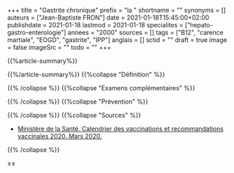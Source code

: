 +++
title = "Gastrite chronique"
prefix = "la "
shortname = ""
synonyms = []
auteurs = ["Jean-Baptiste FRON"]
date = 2021-01-18T15:45:00+02:00
publishdate = 2021-01-18
lastmod = 2021-01-18
specialites = ["hepato-gastro-enterologie"]
annees = "2000"
sources = []
tags = ["B12", "carence martiale", "EOGD", "gastrite", "IPP"]
anglais = []
sctid = ""
draft = true
image = false
imageSrc = ""
todo = ""
+++

{{%article-summary%}}



{{%/article-summary%}}
{{%collapse "Définition" %}}



{{% /collapse %}}
{{%collapse "Examens complémentaires" %}}


{{% /collapse %}}
{{%collapse "Prévention" %}}


{{% /collapse %}}
{{%collapse "Sources" %}}

- [Ministère de la Santé. Calendrier des vaccinations et recommandations vaccinales 2020. Mars 2020.](https://solidarites-sante.gouv.fr/IMG/pdf/calendrier_vaccinal_29juin20.pdf)

{{% /collapse %}}


≥±
